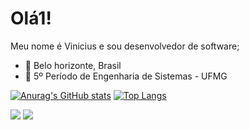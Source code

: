 # Olá1!

Meu nome é Vinicius e sou desenvolvedor de software;

- 📍  Belo horizonte, Brasil
- :school:  5º Período de Engenharia de Sistemas - UFMG 

[![Anurag's GitHub stats](https://github-readme-stats.vercel.app/api?username=vinicius-cardoso)](https://github.com/anuraghazra/github-readme-stats)
[![Top Langs](https://github-readme-stats.vercel.app/api/top-langs/?username=vinicius-cardoso)](https://github.com/anuraghazra/github-readme-stats)

<div>
  <a href = "mailto: jpmairinque@gmail.com"><img src="https://img.shields.io/badge/-Gmail-%23EA4335?style=for-the-badge&logo=gmail&logoColor=white" target="_blank"></a>
  <a href="https://www.linkedin.com/in/jo%C3%A3o-pedro-mairinque-3a02551b9/" target="_blank"><img src="https://img.shields.io/badge/-LinkedIn-%230077B5?style=for-the-badge&logo=linkedin&logoColor=white" target="_blank"></a>
 </div>
